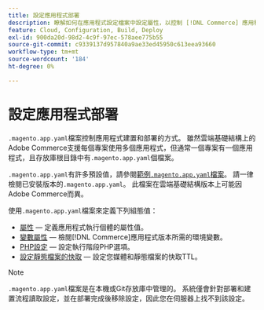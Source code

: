 ```yaml
---
title: 設定應用程式部署
description: 瞭解如何在應用程式設定檔案中設定屬性，以控制 [!DNL Commerce] 應用程式建置和部署到雲端環境的方式。
feature: Cloud, Configuration, Build, Deploy
exl-id: 900da20d-98d2-4c9f-97ec-578aee775b55
source-git-commit: c9339137d957840a9ae33ed45950c613eea93660
workflow-type: tm+mt
source-wordcount: '184'
ht-degree: 0%

---
```


# 設定應用程式部署

`.magento.app.yaml`檔案控制應用程式建置和部署的方式。 雖然雲端基礎結構上的Adobe Commerce支援每個專案使用多個應用程式，但通常一個專案有一個應用程式，且存放庫根目錄中有`.magento.app.yaml`個檔案。

`.magento.app.yaml`有許多預設值，請參閱[範例`.magento.app.yaml`檔案](https://github.com/magento/magento-cloud/blob/master/.magento.app.yaml)。 請一律檢閱已安裝版本的`.magento.app.yaml`。 此檔案在雲端基礎結構版本上可能因Adobe Commerce而異。

使用`.magento.app.yaml`檔案來定義下列組態值：

- [屬性](properties.md) — 定義應用程式執行個體的屬性值。
- [變數屬性](variables-property.md) — 檢閱[!DNL Commerce]應用程式版本所需的環境變數。
- [PHP設定](php-settings.md) — 設定執行階段PHP選項。
- [設定靜態檔案的快取](set-cache.md) — 設定您媒體和靜態檔案的快取TTL。

>[!NOTE]
>
>`.magento.app.yaml`檔案是在本機或Git存放庫中管理的。 系統僅會針對部署和建置流程讀取設定，並在部署完成後移除設定，因此您在伺服器上找不到該設定。
